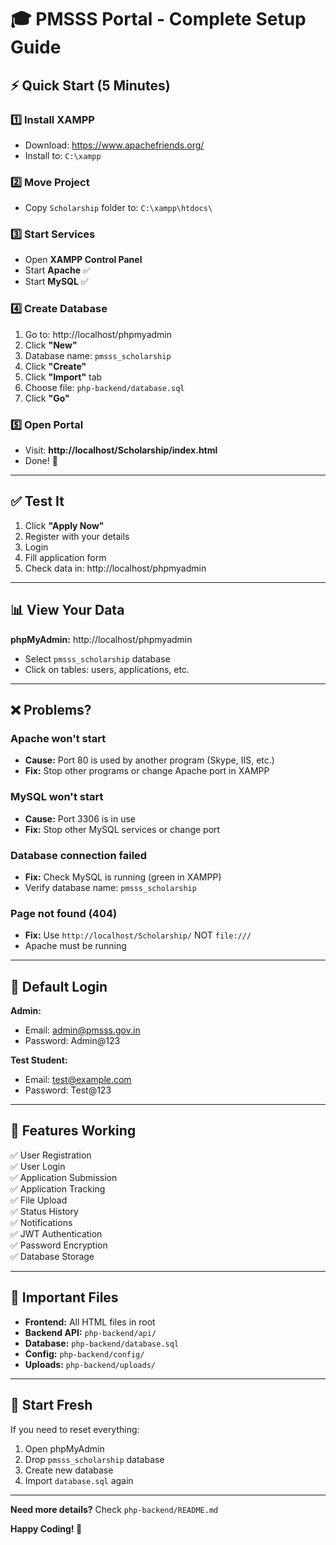 # 🎓 PMSSS Portal - Complete Setup Guide

## ⚡ Quick Start (5 Minutes)

### 1️⃣ Install XAMPP
- Download: https://www.apachefriends.org/
- Install to: `C:\xampp`

### 2️⃣ Move Project
- Copy `Scholarship` folder to: `C:\xampp\htdocs\`

### 3️⃣ Start Services
- Open **XAMPP Control Panel**
- Start **Apache** ✅
- Start **MySQL** ✅

### 4️⃣ Create Database
1. Go to: http://localhost/phpmyadmin
2. Click **"New"**
3. Database name: `pmsss_scholarship`
4. Click **"Create"**
5. Click **"Import"** tab
6. Choose file: `php-backend/database.sql`
7. Click **"Go"**

### 5️⃣ Open Portal
- Visit: **http://localhost/Scholarship/index.html**
- Done! 🎉

---

## ✅ Test It

1. Click **"Apply Now"**
2. Register with your details
3. Login
4. Fill application form
5. Check data in: http://localhost/phpmyadmin

---

## 📊 View Your Data

**phpMyAdmin:** http://localhost/phpmyadmin
- Select `pmsss_scholarship` database
- Click on tables: users, applications, etc.

---

## ❌ Problems?

### Apache won't start
- **Cause:** Port 80 is used by another program (Skype, IIS, etc.)
- **Fix:** Stop other programs or change Apache port in XAMPP

### MySQL won't start
- **Cause:** Port 3306 is in use
- **Fix:** Stop other MySQL services or change port

### Database connection failed
- **Fix:** Check MySQL is running (green in XAMPP)
- Verify database name: `pmsss_scholarship`

### Page not found (404)
- **Fix:** Use `http://localhost/Scholarship/` NOT `file:///`
- Apache must be running

---

## 📝 Default Login

**Admin:**
- Email: admin@pmsss.gov.in
- Password: Admin@123

**Test Student:**
- Email: test@example.com
- Password: Test@123

---

## 🎯 Features Working

✅ User Registration  
✅ User Login  
✅ Application Submission  
✅ Application Tracking  
✅ File Upload  
✅ Status History  
✅ Notifications  
✅ JWT Authentication  
✅ Password Encryption  
✅ Database Storage  

---

## 📁 Important Files

- **Frontend:** All HTML files in root
- **Backend API:** `php-backend/api/`
- **Database:** `php-backend/database.sql`
- **Config:** `php-backend/config/`
- **Uploads:** `php-backend/uploads/`

---

## 🔄 Start Fresh

If you need to reset everything:

1. Open phpMyAdmin
2. Drop `pmsss_scholarship` database
3. Create new database
4. Import `database.sql` again

---

**Need more details?** Check `php-backend/README.md`

**Happy Coding! 🚀**
